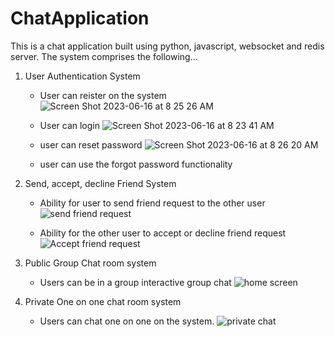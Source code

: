 # ChatApplication
This is a chat application built using python, javascript, websocket and redis server.
The system comprises the following... 
1. User Authentication System
    - User can reister on the system
      ![Screen Shot 2023-06-16 at 8 25 26 AM](https://github.com/michealdayo64/Realtime-ChatApplication/assets/55289122/c927be53-be57-456e-8b1d-3032bfa9d1a3)
      
    - User can login
    ![Screen Shot 2023-06-16 at 8 23 41 AM](https://github.com/michealdayo64/Realtime-ChatApplication/assets/55289122/22d9d0b7-9599-4aa2-adbc-94b8e958ced6)

    - user can reset password
   ![Screen Shot 2023-06-16 at 8 26 20 AM](https://github.com/michealdayo64/Realtime-ChatApplication/assets/55289122/42deea3b-1948-4687-9917-5c5addbe113d)

    - user can use the forgot password functionality
    
2. Send, accept, decline Friend System
    - Ability for user to send friend request to the other user
    ![send friend request](https://github.com/michealdayo64/Realtime-ChatApplication/assets/55289122/9facf621-a8db-41b0-a70c-451b3b626bb9)
      
    - Ability for the other user to accept or decline friend request
      ![Accept friend request](https://github.com/michealdayo64/Realtime-ChatApplication/assets/55289122/90859a31-2377-4256-b191-232c579e7353)

    
3. Public Group Chat room system
    - Users can be in a group interactive group chat
      ![home screen](https://github.com/michealdayo64/Realtime-ChatApplication/assets/55289122/7444458a-8721-4712-a617-882c48fa5072)

    
4. Private One on one chat room system
    - Users can chat one on one on the system.
   ![private chat](https://github.com/michealdayo64/Realtime-ChatApplication/assets/55289122/24afd15c-6b2a-4f8e-911c-bc121fc1fdf6)

